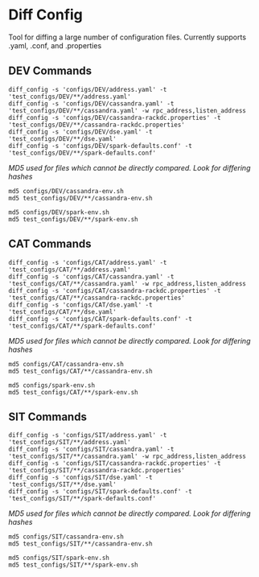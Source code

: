 # Diff Config

Tool for diffing a large number of configuration files. Currently supports .yaml, .conf, and .properties

## DEV Commands

```
diff_config -s 'configs/DEV/address.yaml' -t 'test_configs/DEV/**/address.yaml'
diff_config -s 'configs/DEV/cassandra.yaml' -t 'test_configs/DEV/**/cassandra.yaml' -w rpc_address,listen_address
diff_config -s 'configs/DEV/cassandra-rackdc.properties' -t 'test_configs/DEV/**/cassandra-rackdc.properties'
diff_config -s 'configs/DEV/dse.yaml' -t 'test_configs/DEV/**/dse.yaml'
diff_config -s 'configs/DEV/spark-defaults.conf' -t 'test_configs/DEV/**/spark-defaults.conf'
```

*MD5 used for files which cannot be directly compared. Look for differing hashes*

```
md5 configs/DEV/cassandra-env.sh
md5 test_configs/DEV/**/cassandra-env.sh

md5 configs/DEV/spark-env.sh
md5 test_configs/DEV/**/spark-env.sh
```

## CAT Commands

```
diff_config -s 'configs/CAT/address.yaml' -t 'test_configs/CAT/**/address.yaml'
diff_config -s 'configs/CAT/cassandra.yaml' -t 'test_configs/CAT/**/cassandra.yaml' -w rpc_address,listen_address
diff_config -s 'configs/CAT/cassandra-rackdc.properties' -t 'test_configs/CAT/**/cassandra-rackdc.properties'
diff_config -s 'configs/CAT/dse.yaml' -t 'test_configs/CAT/**/dse.yaml'
diff_config -s 'configs/CAT/spark-defaults.conf' -t 'test_configs/CAT/**/spark-defaults.conf'
```

*MD5 used for files which cannot be directly compared. Look for differing hashes*

```
md5 configs/CAT/cassandra-env.sh
md5 test_configs/CAT/**/cassandra-env.sh

md5 configs/spark-env.sh
md5 test_configs/CAT/**/spark-env.sh
```

## SIT Commands

```
diff_config -s 'configs/SIT/address.yaml' -t 'test_configs/SIT/**/address.yaml'
diff_config -s 'configs/SIT/cassandra.yaml' -t 'test_configs/SIT/**/cassandra.yaml' -w rpc_address,listen_address
diff_config -s 'configs/SIT/cassandra-rackdc.properties' -t 'test_configs/SIT/**/cassandra-rackdc.properties'
diff_config -s 'configs/SIT/dse.yaml' -t 'test_configs/SIT/**/dse.yaml'
diff_config -s 'configs/SIT/spark-defaults.conf' -t 'test_configs/SIT/**/spark-defaults.conf'
```

*MD5 used for files which cannot be directly compared. Look for differing hashes*

```
md5 configs/SIT/cassandra-env.sh
md5 test_configs/SIT/**/cassandra-env.sh

md5 configs/SIT/spark-env.sh
md5 test_configs/SIT/**/spark-env.sh
```